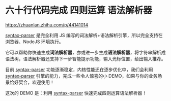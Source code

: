 # 六十行代码完成 四则运算 语法解析器







https://zhuanlan.zhihu.com/p/44141014



[syntax-parser](https://link.zhihu.com/?target=https%3A//github.com/syntax-parser/syntax-parser) 是完全利用 JS 编写的词法解析+语法解析引擎，所以完全支持在浏览器、NodeJS 环境执行。

  

它可以帮助你快速生成**词法解析器**，亦或进一步生成**语法解析器**，将字符串解析成语法树，语法解析器还支持下一步智能提示功能，输入光标位置，给出输入推荐。

  

目前 [syntax-parser](https://link.zhihu.com/?target=https%3A//github.com/syntax-parser/syntax-parser) 功能逐渐稳定，内核性能还在逐步优化中，我们会利用 [syntax-parser](https://link.zhihu.com/?target=https%3A//github.com/syntax-parser/syntax-parser) 引擎的能力，完成一些令人惊喜的小 DEMO，如果与你的业务场景恰好契合，欢迎使用！

  

这次的 DEMO 是：利用 [syntax-parser](https://link.zhihu.com/?target=https%3A//github.com/syntax-parser/syntax-parser) 快速完成四则运算语法解析器！









































